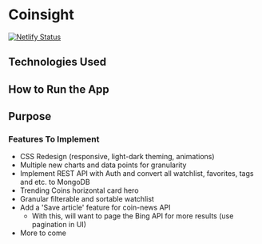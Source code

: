 # Coinsight

[![Netlify Status](https://api.netlify.com/api/v1/badges/0bef2c68-54a0-48bf-973e-d9937082254f/deploy-status)](https://app.netlify.com/sites/coinsight/deploys)

## Technologies Used

## How to Run the App

## Purpose

### Features To Implement

- CSS Redesign (responsive, light-dark theming, animations)
- Multiple new charts and data points for granularity
- Implement REST API with Auth and convert all watchlist, favorites, tags and etc. to MongoDB
- Trending Coins horizontal card hero
- Granular filterable and sortable watchlist
- Add a 'Save article' feature for coin-news API
  - With this, will want to page the Bing API for more results (use pagination in UI)
- More to come
